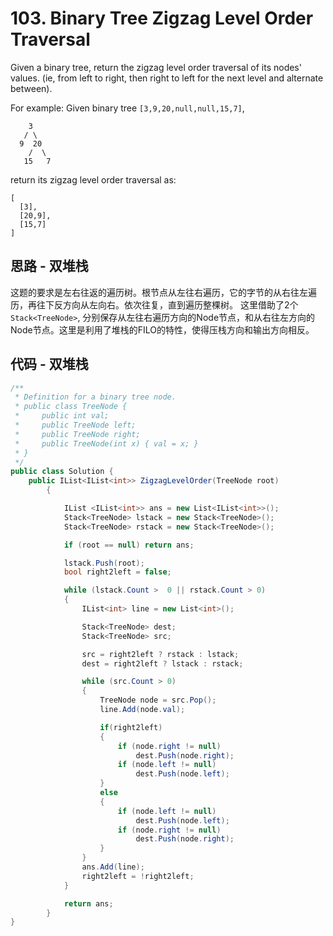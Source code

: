 # 103. Binary Tree Zigzag Level Order Traversal

Given a binary tree, return the zigzag level order traversal of its nodes' values. (ie, from left to right, then right to left for the next level and alternate between).

For example:
Given binary tree `[3,9,20,null,null,15,7]`,

```text
    3
   / \
  9  20
    /  \
   15   7
```

return its zigzag level order traversal as:

```text
[
  [3],
  [20,9],
  [15,7]
]
```

## 思路 - 双堆栈

这题的要求是左右往返的遍历树。根节点从左往右遍历，它的字节的从右往左遍历，再往下反方向从左向右。依次往复，直到遍历整棵树。
这里借助了2个`Stack<TreeNode>`, 分别保存从左往右遍历方向的Node节点，和从右往左方向的Node节点。这里是利用了堆栈的FILO的特性，使得压栈方向和输出方向相反。

## 代码 - 双堆栈

```csharp
/**
 * Definition for a binary tree node.
 * public class TreeNode {
 *     public int val;
 *     public TreeNode left;
 *     public TreeNode right;
 *     public TreeNode(int x) { val = x; }
 * }
 */
public class Solution {
    public IList<IList<int>> ZigzagLevelOrder(TreeNode root)
        {

            IList <IList<int>> ans = new List<IList<int>>();
            Stack<TreeNode> lstack = new Stack<TreeNode>();
            Stack<TreeNode> rstack = new Stack<TreeNode>();

            if (root == null) return ans;

            lstack.Push(root);
            bool right2left = false;

            while (lstack.Count >  0 || rstack.Count > 0)
            {
                IList<int> line = new List<int>();

                Stack<TreeNode> dest;
                Stack<TreeNode> src;

                src = right2left ? rstack : lstack;
                dest = right2left ? lstack : rstack;

                while (src.Count > 0)
                {
                    TreeNode node = src.Pop();
                    line.Add(node.val);

                    if(right2left)
                    {
                        if (node.right != null)
                            dest.Push(node.right);
                        if (node.left != null)
                            dest.Push(node.left);
                    }
                    else
                    {
                        if (node.left != null)
                            dest.Push(node.left);
                        if (node.right != null)
                            dest.Push(node.right);
                    }
                }
                ans.Add(line);
                right2left = !right2left;
            }

            return ans;
        }
}
```
